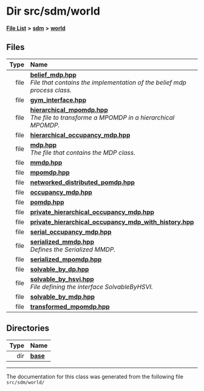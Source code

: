 
# Dir src/sdm/world

<link rel="stylesheet" href="https://cdnjs.cloudflare.com/ajax/libs/KaTeX/0.5.1/katex.min.css">
<link rel="stylesheet" href="https://cdn.jsdelivr.net/github-markdown-css/2.2.1/github-markdown.css"/>



[**File List**](files.md) **>** [**sdm**](dir_ae1b8d8c3d2627954ba53c22978558f0.md) **>** [**world**](dir_414fa79a2aeb4aba632c04a0d3a53fff.md)











## Files

| Type | Name |
| ---: | :--- |
| file | [**belief\_mdp.hpp**](belief__mdp_8hpp.md) <br>_File that contains the implementation of the belief mdp process class._  |
| file | [**gym\_interface.hpp**](gym__interface_8hpp.md) <br> |
| file | [**hierarchical\_mpomdp.hpp**](hierarchical__mpomdp_8hpp.md) <br>_The file to transforme a MPOMDP in a hierarchical MPOMDP._  |
| file | [**hierarchical\_occupancy\_mdp.hpp**](hierarchical__occupancy__mdp_8hpp.md) <br> |
| file | [**mdp.hpp**](mdp_8hpp.md) <br>_The file that contains the MDP class._  |
| file | [**mmdp.hpp**](mmdp_8hpp.md) <br> |
| file | [**mpomdp.hpp**](mpomdp_8hpp.md) <br> |
| file | [**networked\_distributed\_pomdp.hpp**](networked__distributed__pomdp_8hpp.md) <br> |
| file | [**occupancy\_mdp.hpp**](occupancy__mdp_8hpp.md) <br> |
| file | [**pomdp.hpp**](pomdp_8hpp.md) <br> |
| file | [**private\_hierarchical\_occupancy\_mdp.hpp**](private__hierarchical__occupancy__mdp_8hpp.md) <br> |
| file | [**private\_hierarchical\_occupancy\_mdp\_with\_history.hpp**](private__hierarchical__occupancy__mdp__with__history_8hpp.md) <br> |
| file | [**serial\_occupancy\_mdp.hpp**](serial__occupancy__mdp_8hpp.md) <br> |
| file | [**serialized\_mmdp.hpp**](serialized__mmdp_8hpp.md) <br>_Defines the Serialized MMDP._  |
| file | [**serialized\_mpomdp.hpp**](serialized__mpomdp_8hpp.md) <br> |
| file | [**solvable\_by\_dp.hpp**](solvable__by__dp_8hpp.md) <br> |
| file | [**solvable\_by\_hsvi.hpp**](solvable__by__hsvi_8hpp.md) <br>_File defining the interface SolvableByHSVI._  |
| file | [**solvable\_by\_mdp.hpp**](solvable__by__mdp_8hpp.md) <br> |
| file | [**transformed\_mpomdp.hpp**](transformed__mpomdp_8hpp.md) <br> |

## Directories

| Type | Name |
| ---: | :--- |
| dir | [**base**](dir_f82058e37a1f60b84f8487517c6ff983.md) <br> |

















------------------------------
The documentation for this class was generated from the following file `src/sdm/world/`